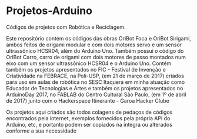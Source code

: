 # Projetos-Arduino
Códigos de projetos com Robótica e Reciclagem.

Este repositório contém os códigos das obras OriBot Foca e OriBot Sirigami, ambos feitos de origami modular e com dois motores servo e um sensor ultrassônico HCSR04, além do Arduíno Uno. 
Também possui o código do OriBot Carro, carro de origami com dois motores de passo montados num eixo com um sensor ultrassônico HCSR04 e o Arduino Uno. 
Contém também os projetos apresentados no FIC - Festival de Invenção e Criatividade na FEBRACE, na Poli-USP,
(em 21 de março de 2017) criados para uso em aulas de robótica 
no SESC Itaquera em minha atuação como Educador de Tecnologias e Artes e também
os projetos apresentados no ArduínoDay 2017, no FABLAB do Centro Cultural São Paulo, 
(em 1º de abril de 2017)
junto com o Hackerspace Itinerante - Garoa Hacker Clube

Os projetos aqui criados são todos colagens de pedaços de códigos encontrados
pela internet, exemplos fornecidos pela própria API do Arduíno, etc, 
e portanto podem ser copiados na íntegra ou alterados conforme a sua necessidade

